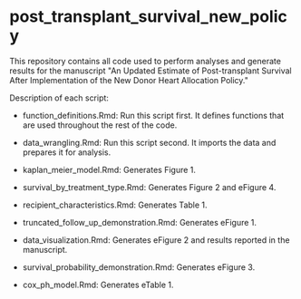 # post_transplant_survival_new_policy

This repository contains all code used to perform analyses and generate results for the manuscript "An Updated Estimate of Post-transplant Survival After Implementation of the New Donor Heart Allocation Policy."

Description of each script:


- function_definitions.Rmd: Run this script first. It defines functions that are used throughout the rest of the code.


- data_wrangling.Rmd: Run this script second. It imports the data and prepares it for analysis.

- kaplan_meier_model.Rmd: Generates Figure 1.


- survival_by_treatment_type.Rmd: Generates Figure 2 and eFigure 4.


- recipient_characteristics.Rmd: Generates Table 1.


- truncated_follow_up_demonstration.Rmd: Generates eFigure 1.


- data_visualization.Rmd: Generates eFigure 2 and results reported in the manuscript.


- survival_probability_demonstration.Rmd: Generates eFigure 3.


- cox_ph_model.Rmd: Generates eTable 1.


